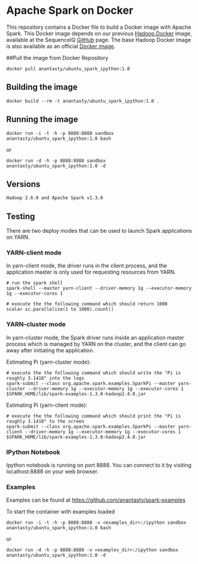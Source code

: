 Apache Spark on Docker
==========

This repository contains a Docker file to build a Docker image with Apache Spark. This Docker image depends on our previous [Hadoop Docker](https://github.com/sequenceiq/hadoop-docker) image, available at the SequenceIQ [GitHub](https://github.com/sequenceiq) page.
The base Hadoop Docker image is also available as an official [Docker image](https://registry.hub.docker.com/u/sequenceiq/hadoop-docker/).

##Pull the image from Docker Repository
```
docker pull anantasty/ubuntu_spark_ipython:1.0
```

## Building the image
```
docker build --rm -t anantasty/ubuntu_spark_ipython:1.0 .
```

## Running the image
```
docker run -i -t -h -p 8888:8888 sandbox anantasty/ubuntu_spark_ipython:1.0 bash
```
or
```
docker run -d -h -p 8888:8888 sandbox anantasty/ubuntu_spark_ipython:1.0 -d
```

## Versions
```
Hadoop 2.6.0 and Apache Spark v1.3.0
```

## Testing

There are two deploy modes that can be used to launch Spark applications on YARN.

### YARN-client mode

In yarn-client mode, the driver runs in the client process, and the application master is only used for requesting resources from YARN.

```
# run the spark shell
spark-shell --master yarn-client --driver-memory 1g --executor-memory 1g --executor-cores 1

# execute the the following command which should return 1000
scala> sc.parallelize(1 to 1000).count()
```
### YARN-cluster mode

In yarn-cluster mode, the Spark driver runs inside an application master process which is managed by YARN on the cluster, and the client can go away after initiating the application.

Estimating Pi (yarn-cluster mode):

```
# execute the the following command which should write the "Pi is roughly 3.1418" into the logs
spark-submit --class org.apache.spark.examples.SparkPi --master yarn-cluster --driver-memory 1g --executor-memory 1g --executor-cores 1 $SPARK_HOME/lib/spark-examples-1.3.0-hadoop2.4.0.jar
```

Estimating Pi (yarn-client mode):

```
# execute the the following command which should print the "Pi is roughly 3.1418" to the screen
spark-submit --class org.apache.spark.examples.SparkPi --master yarn-client --driver-memory 1g --executor-memory 1g --executor-cores 1 $SPARK_HOME/lib/spark-examples-1.3.0-hadoop2.4.0.jar
```

### IPython Notebook

Ipython notebook is running on port 8888.
You can connect to it by visiting localhost:8888 on your web browser.

### Examples

Examples can be found at https://github.com/anantasty/spark-examples

To start the container with examples loaded 

```
docker run -i -t -h -p 8888:8888 -v <examples_dir>:/ipython sandbox anantasty/ubuntu_spark_ipython:1.0 bash
```
or
```
docker run -d -h -p 8888:8888 -v <examples_dir>:/ipython sandbox anantasty/ubuntu_spark_ipython:1.0 -d
```


